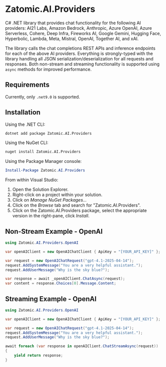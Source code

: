 # Zatomic.AI.Providers

C# .NET library that provides chat functionality for the following AI providers: AI21 Labs, Amazon Bedrock, Anthropic, Azure OpenAI, Azure Serverless, Cohere, Deep Infra, Fireworks AI, Google Gemini, Hugging Face, Hyperbolic, Lambda, Meta, Mistral, OpenAI, Together AI, and xAI.

The library calls the chat completions REST APIs and inference endpoints for each of the above AI providers. Everything is strongly-typed with the library handling all JSON serialization/deserialization for all requests and responses. Both non-stream and streaming functionality is supported using `async` methods for improved performance.

## Requirements

Currently, only `.net9.0` is supported.

## Installation

Using the .NET CLI:

```sh
dotnet add package Zatomic.AI.Providers
```

Using the NuGet CLI:

```sh
nuget install Zatomic.AI.Providers
```

Using the Package Manager console:

```powershell
Install-Package Zatomic.AI.Providers
```

From within Visual Studio:

1. Open the Solution Explorer.
2. Right-click on a project within your solution.
3. Click on _Manage NuGet Packages..._
4. Click on the _Browse_ tab and search for "Zatomic.AI.Providers".
5. Click on the Zatomic.AI.Providers package, select the appropriate version in the right-pane, click _Install_.

## Non-Stream Example - OpenAI

```csharp
using Zatomic.AI.Providers.OpenAI

var openAIClient = new OpenAIChatClient { ApiKey = "[YOUR_API_KEY]" };

var request = new OpenAIChatRequest("gpt-4.1-2025-04-14");
request.AddSystemMessage("You are a very helpful assistant.");
request.AddUserMessage("Why is the sky blue?");

var response = await _openAIClient.ChatAsync(request);
var content = response.Choices[0].Message.Content;
```

## Streaming Example - OpenAI

```csharp
using Zatomic.AI.Providers.OpenAI

var openAIClient = new OpenAIChatClient { ApiKey = "[YOUR_API_KEY]" };

var request = new OpenAIChatRequest("gpt-4.1-2025-04-14");
request.AddSystemMessage("You are a very helpful assistant.");
request.AddUserMessage("Why is the sky blue?");

await foreach (var response in openAIClient.ChatStreamAsync(request))
{
    yield return response;
}
```
